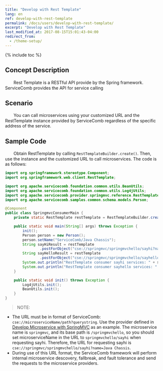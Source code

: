 ```yaml
---
title: "Develop with Rest Template"
lang: en
ref: develop-with-rest-template
permalink: /docs/users/develop-with-rest-template/
excerpt: "Develop with Rest Template"
last_modified_at: 2017-08-15T15:01:43-04:00
redirect_from:
  - /theme-setup/
---
```


{% include toc %}
## Concept Description

　　Rest Template is a RESTful API provide by the Spring framework.  ServiceComb provides the API for service calling

## Scenario

　　You can call microservices using your customized URL and the RestTemplate instance provided by ServiceComb regardless of the specific address of the service.

## Sample Code

　　Obtain RestTemplate by calling `RestTemplateBuilder.create()`. Then, use the instance and the customized URL to call microservices. The code is as follows:

```java
import org.springframework.stereotype.Component;
import org.springframework.web.client.RestTemplate;

import org.apache.servicecomb.foundation.common.utils.BeanUtils;
import org.apache.servicecomb.foundation.common.utils.Log4jUtils;
import org.apache.servicecomb.provider.springmvc.reference.RestTemplateBuilder;
import org.apache.servicecomb.samples.common.schema.models.Person;

@Component
public class SpringmvcConsumerMain {
    private static RestTemplate restTemplate = RestTemplateBuilder.create();

    public static void main(String[] args) throws Exception {
        init();
        Person person = new Person();
        person.setName("ServiceComb/Java Chassis");
        String sayHiResult = restTemplate
                .postForObject("cse://springmvc/springmvchello/sayhi?name=Java Chassis", null, String.class);
        String sayHelloResult = restTemplate
                .postForObject("cse://springmvc/springmvchello/sayhello", person, String.class);
        System.out.println("RestTemplate consumer sayhi services: " + sayHiResult);
        System.out.println("RestTemplate consumer sayhello services: " + sayHelloResult);
    }

    public static void init() throws Exception {
        Log4jUtils.init();
        BeanUtils.init();
    }
}
```

> NOTE:
- The URL must be in format of ServiceComb: `cse://microserviceName/path?querystring`. Use the provider defined in [Develop Microservice with SpringMVC](/users/develop-with-springmvc/) as an example. The microservice name is `springmvc`, and its base path is `/springmvchello`, so you should set microserviceName in the URL to  `springmvchello/sayhi` when requesting sayhi. Therefore, the URL for requesting sayhi is  `cse://springmvc/springmvchello/sayhi?name=Java Chassis`.
- During use of this URL format, the ServiceComb framework will perform internal microservice descovery, fallbreak, and fault tolerance and send the requests to the microservice providers.
